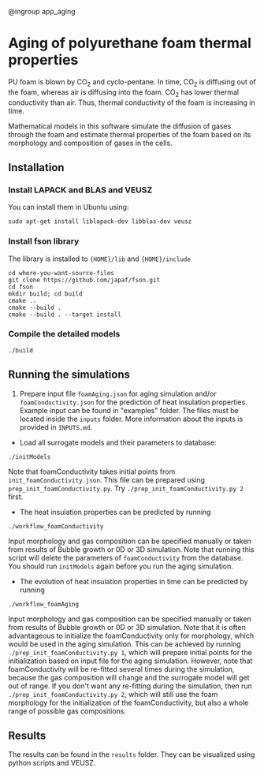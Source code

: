 @ingroup app_aging

# Aging of polyurethane foam thermal properties
PU foam is blown by CO<sub>2</sub> and cyclo-pentane. In time, CO<sub>2</sub> is diffusing out of the foam, whereas air is diffusing into the foam. CO<sub>2</sub> has lower thermal conductivity than air. Thus, thermal conductivity of the foam is increasing in time.

Mathematical models in this software simulate the diffusion of gases through the foam and estimate thermal properties of the foam based on its morphology and composition of gases in the cells.

## Installation
### Install LAPACK and BLAS and VEUSZ
You can install them in Ubuntu using:
```
sudo apt-get install liblapack-dev libblas-dev veusz
```
### Install fson library
The library is installed to `{HOME}/lib` and `{HOME}/include`
```
cd where-you-want-source-files
git clone https://github.com/japaf/fson.git
cd fson
mkdir build; cd build
cmake ..
cmake --build .
cmake --build . --target install
```
### Compile the detailed models
```
./build
```

## Running the simulations
1. Prepare input file `foamAging.json` for aging simulation and/or `foamConductivity.json` for the prediction of heat insulation properties. Example input can be found in "examples" folder. The files must be located inside the `inputs` folder. More information about the inputs is provided in `INPUTS.md`.

- Load all surrogate models and their parameters to database:
```
./initModels
```
Note that foamConductivity takes initial points from `init_foamConductivity.json`. This file can be prepared using `prep_init_foamConductivity.py`. Try `./prep_init_foamConductivity.py 2` first.
- The heat insulation properties can be predicted by running
```
./workflow_foamConductivity
```
Input morphology and gas composition can be specified manually or taken from results of Bubble growth or 0D or 3D simulation. Note that running this script will delete the parameters of `foamConductivity` from the database. You should run `initModels` again before you run the aging simulation.
- The evolution of heat insulation properties in time can be predicted by running
```
./workflow_foamAging
```
Input morphology and gas composition can be specified manually or taken from results of Bubble growth or 0D or 3D simulation. Note that it is often advantageous to initialize the foamConductivity only for morphology, which would be used in the aging simulation. This can be achieved by running `./prep_init_foamConductivity.py 1`, which will prepare initial points for the initialization based on input file for the aging simulation. However, note that foamConductivity will be re-fitted several times during the simulation, because the gas composition will change and the surrogate model will get out of range. If you don't want any re-fitting during the simulation, then run `./prep_init_foamConductivity.py 2`, which will still use the foam morphology for the initialization of the foamConductivity, but also a whole range of possible gas compositions.

## Results
The results can be found in the `results` folder. They can be visualized using python scripts and VEUSZ.
